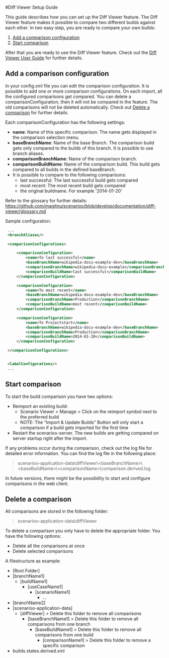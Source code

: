 #Diff Viewer Setup Guide

This guide describes how you can set up the Diff Viewer feature.
The Diff Viewer feature makes it possible to compare two different builds against each other.
In two easy step, you are ready to compare your own builds:

1. [Add a comparison configuration](#add-a-comparison-configuration)
2. [Start comparison](#start-comparison)

After that you are ready to use the Diff Viewer feature. Check out the [Diff Viewer User Guide](user-guide.md) for further details.

## Add a comparison configuration
In your config.xml file you can edit the comparison configuration.
It is possible to add one or more comparison configurations. On each import, all the configured comparisons get compared.
You can delete a comparisonConfiguration, then it will not be compared in the feature. 
The old comparisons will not be deleted automatically. Check out [Delete a comparison](#delete-a-comparison) for further details.

Each comparisonConfiguration has the following settings:
* **name**: Name of this specific comparison. The name gets displayed in the comparison selection menu.
* **baseBranchName**: Name of the base Branch. The comparison build gets only compared to the builds of this branch. It is possible to use branch aliases. 
* **comparisonBranchName**: Name of the comparison branch.
* **comparisonBuildName**: Name of the comparison build. This build gets compared to all builds in the defined baseBranch.
 * It is possible to compare to the following comparisons:
   * last successful: The last successful build gets compared
    * most recent: The most recent build gets compared
    * the original buildname. For example '2014-01-20'

Refer to the glossary for further details: https://github.com/magitnu/scenarioo/blob/develop/documentation/diff-viewer/glossary.md

Sample configuration:
   ```xml
    ...
    <branchAliases/>

    <comparisonConfigurations>

        <comparisonConfiguration>
            <name>To last successful</name>
            <baseBranchName>wikipedia-docu-example-dev</baseBranchName>
            <comparisonBranchName>wikipedia-docu-example</comparisonBranchName>
            <comparisonBuildName>last successful</comparisonBuildName>
        </comparisonConfiguration>

        <comparisonConfiguration>
            <name>To most recent</name>
            <baseBranchName>wikipedia-docu-example-dev</baseBranchName>
            <comparisonBranchName>Production</comparisonBranchName>
            <comparisonBuildName>most recent</comparisonBuildName>
        </comparisonConfiguration>

        <comparisonConfiguration>
            <name>To Projectstart</name>
            <baseBranchName>wikipedia-docu-example-dev</baseBranchName>
            <comparisonBranchName>Production</comparisonBranchName>
            <comparisonBuildName>2014-01-20</comparisonBuildName>
        </comparisonConfiguration>

    </comparisonConfigurations>


    <labelConfigurations/>
    ...
   ```

## Start comparison
To start the build comparison you have two options:
* Reimport an existing build:
   * Scenario Viewer > Manage > Click on the reimport symbol next to the preferred build
   * NOTE: The "Import & Update Builds" Button will only start a comparison if a build gets imported for the first time
* Restart the scenarioo-server. The new builds are getting compared on server startup right after the import.

If any problems occur during the comparison, check out the log file for detailed error information.
You can find the log file in the following place:

> scenarioo-application-data\diffViewer\\\<baseBranchName>\\\<baseBuildName>\\\<comparisonName>\comparison.derived.log

In future versions, there might be the possibility to start and configure comparisons in the web client.

## Delete a comparison
All comparisons are stored in the following folder:
>scenarioo-application-data\diffViewer

To delete a comparison you only have to delete the appropriate folder. 
You have the following options:
* Delete all the comparisons at once
* Delete selected comparisons

A filestructure as example:

* [Root Folder]
 * [branchName1]
   * [buildName1]
     * [useCaseName1]
       * [scenarioName1]
         * ...
 * [branchName2]
 * [scenarioo-application-data]
   * [diffViewer] > Delete this folder to remove all comparisons
     * [baseBranchName1] > Delete this folder to remove all comparisons from one branch
       * [baseBuildName1] > Delete this folder to remove all comparisons from one build
         * [comparisonName1] > Delete this folder to remove a specific comparison
 * builds.states.derived.xml
